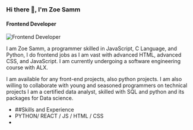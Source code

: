 

### Hi there 👋, I'm Zoe Samm
#### Frontend Developer 
![Frontend Developer ](https://pbs.twimg.com/profile_banners/1355902091491995652/1677415884/600x200)

I am Zoe Samm,  a programmer skilled in JavaScript, C Language, and Python, I do frontend jobs as I am vast with advanced HTML, advanced CSS, and JavaScript. I am currently undergoing a software engineering course with ALX.

I am available for any front-end projects, also python projects. I am also willing to collaborate with young and seasoned programmers on technical projects
I am a certified data analyst, skilled with SQL and python and its packages for Data science.

- ##Skills and Experience
- PYTHON/ REACT / JS / HTML / CSS
-  








